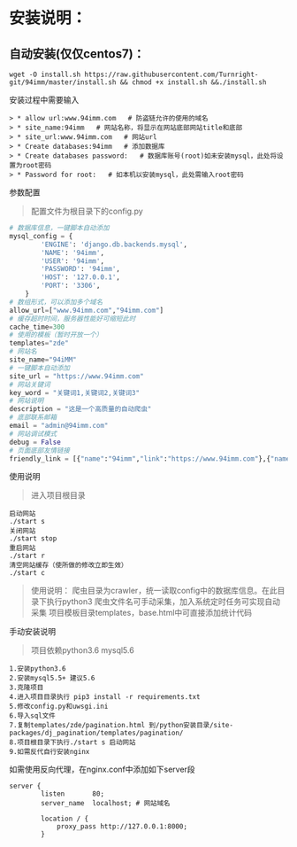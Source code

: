 # 安装说明：
## 自动安装(仅仅centos7)：
```
wget -O install.sh https://raw.githubusercontent.com/Turnright-git/94imm/master/install.sh && chmod +x install.sh &&./install.sh
```
安装过程中需要输入
```
> * allow url:www.94imm.com   # 防盗链允许的使用的域名
> * site_name:94imm   # 网站名称，将显示在网站底部网站title和底部
> * site_url:www.94imm.com   # 网站url
> * Create databases:94imm   # 添加数据库
> * Create databases password:   # 数据库账号(root)如未安装mysql，此处将设置为root密码
> * Password for root:   # 如本机以安装mysql，此处需输入root密码
```
参数配置
> 配置文件为根目录下的config.py
```python
# 数据库信息，一键脚本自动添加
mysql_config = {
        'ENGINE': 'django.db.backends.mysql',
        'NAME': '94imm',
        'USER': '94imm',
        'PASSWORD': '94imm',
        'HOST': '127.0.0.1',
        'PORT': '3306',
    }
# 数组形式，可以添加多个域名
allow_url=["www.94imm.com","94imm.com"]
# 缓存超时时间，服务器性能好可缩短此时
cache_time=300
# 使用的模板（暂时开放一个）
templates="zde"
# 网站名
site_name="94iMM"
# 一键脚本自动添加
site_url = "https://www.94imm.com"
# 网站关键词
key_word = "关键词1,关键词2,关键词3"
# 网站说明
description = "这是一个高质量的自动爬虫"
# 底部联系邮箱
email = "admin@94imm.com"
# 网站调试模式
debug = False
# 页面底部友情链接
friendly_link = [{"name":"94imm","link":"https://www.94imm.com"},{"name":"获取源码","link":"https://github.com/Turnright-git/94imm.git"}]

```

使用说明
> 进入项目根目录
```shell
启动网站
./start s
关闭网站
./start stop
重启网站
./start r
清空网站缓存（使所做的修改立即生效）
./start c
```
> 使用说明：
> 爬虫目录为crawler，统一读取config中的数据库信息。在此目录下执行python3 爬虫文件名可手动采集，加入系统定时任务可实现自动采集
> 项目模板目录templates，base.html中可直接添加统计代码

手动安装说明
> 项目依赖python3.6 mysql5.6

```
1.安装python3.6
2.安装mysql5.5+ 建议5.6
3.克隆项目
4.进入项目目录执行 pip3 install -r requirements.txt
5.修改config.py和uwsgi.ini
6.导入sql文件
7.复制templates/zde/pagination.html 到/python安装目录/site-packages/dj_pagination/templates/pagination/
8.项目根目录下执行./start s 启动网站
9.如需反代自行安装nginx
```
如需使用反向代理，在nginx.conf中添加如下server段
```
server {
        listen       80;
        server_name  localhost; # 网站域名

        location / {
            proxy_pass http://127.0.0.1:8000;
        }
```
